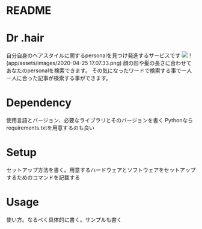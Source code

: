 # README

# Dr .hair
自分自身のヘアスタイルに関するpersonalを見つけ発進するサービスです
<img src='2020-04-25 17.07.12.png'>
!(app/assets/images/2020-04-25 17.07.33.png)
顔の形や髪の長さに合わせてあなたのpersonalを検索できます。
その気になったワードで検索する事で一人一人に合った記事が検索する事ができます。

# Dependency
使用言語とバージョン、必要なライブラリとそのバージョンを書く
Pythonならrequirements.txtを用意するのも良い

# Setup
セットアップ方法を書く。用意するハードウェアとソフトウェアをセットアップするためのコマンドを記載する

# Usage
使い方。なるべく具体的に書く。サンプルも書く
